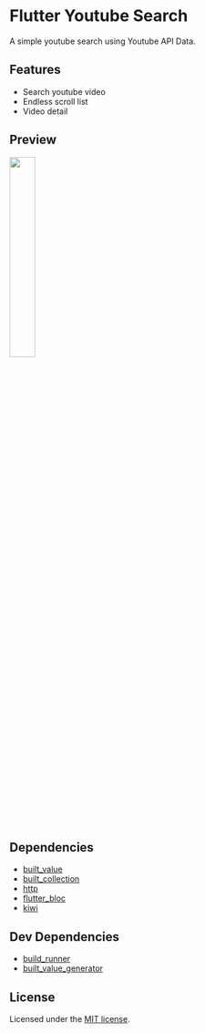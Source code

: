 # Flutter Youtube Search

A simple youtube search using Youtube API Data.

## Features

* Search youtube video
* Endless scroll list
* Video detail

## Preview

<!-- ![app_demo](./screenshots/demo.gif) -->
<img src="./screenshots/demo.gif" width="30%" height="30%">

## Dependencies
* [built_value](https://pub.dev/packages/built_value)
* [built_collection](https://pub.dev/packages/built_collection)
* [http](https://pub.dev/packages/http)
* [flutter_bloc](https://pub.dev/packages/flutter_bloc)
* [kiwi](https://pub.dev/packages/kiwi)

## Dev Dependencies
* [build_runner](https://pub.dev/packages/build_runner)
* [built_value_generator](https://pub.dev/packages/built_value_generator)

## License
Licensed under the [MIT license](https://opensource.org/licenses/MIT).